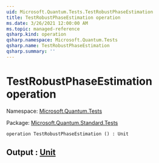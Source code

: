 ```yaml
---
uid: Microsoft.Quantum.Tests.TestRobustPhaseEstimation
title: TestRobustPhaseEstimation operation
ms.date: 3/26/2021 12:00:00 AM
ms.topic: managed-reference
qsharp.kind: operation
qsharp.namespace: Microsoft.Quantum.Tests
qsharp.name: TestRobustPhaseEstimation
qsharp.summary: ''
---
```


# TestRobustPhaseEstimation operation

Namespace: [Microsoft.Quantum.Tests](xref:Microsoft.Quantum.Tests)

Package: [Microsoft.Quantum.Standard.Tests](https://nuget.org/packages/Microsoft.Quantum.Standard.Tests)




```qsharp
operation TestRobustPhaseEstimation () : Unit
```


## Output : [Unit](xref:microsoft.quantum.lang-ref.unit)

